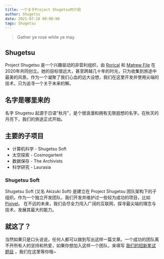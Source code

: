 ```yaml
---
title: 一个关于Project Shugetsu的介绍
author: Shugetsu
date: 2021-07-28 00:00:00
tags: Shugetsu
---
```


> Gather ye rose while ye may.

<!--more-->

## Shugetsu

Project Shugetsu 是一个兴趣驱动的非营利组织，由 [Rorical](https://rorical.blue/) 和 [Matrew File](https://elfile4138.moe/) 在2020年共同创立。她的目标很远大，甚至跨越几十年的时光，只为收集到旅途中最美的风景。作为一个凝聚了我们心血的远大设想，我们在这里开发并使用尖端的技术，只为追寻一个关于未来的解。

## 名字是哪里来的

名字 Shugetsu 起源于日语"秋月"，是个很浪漫和拥有无限遐想的名字。在秋天的月亮下，我们的旅途正式开始。

## 主要的子项目

- 计算机科学 - Shugetsu Soft
- 太空探索 - Cosmogartent
- 数据保存 - The Archivists
- 科学研究 - Laurasia

### Shugetsu Soft

Shugetsu Soft (又名 Akizuki Soft) 是建立在 Project Shugetsu 团队架构下的子组织。作为一个独立开发团队，我们开发并维护过一些较为成功的项目，比如 [Pixivel](https://pixivel.moe/)。
在不远的未来，我们会尽全力闯入广阔的互联网，探寻最尖端的理念与技术，发展其最大的能力。

## 就这了？

当然如果只是口头说说，任何人都可以做到写出这样一篇文章。一个成功的团队离不开所有人的坚持和热爱，如果你想加入这样一个团队，来填写 [我们的招新笔试题目](https://forms.office.com/r/D9JXG2Ztzx) ，我们在这里等你哦~
